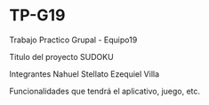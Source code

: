 # TP-G19
Trabajo Practico Grupal - Equipo19


Titulo del proyecto
SUDOKU

Integrantes
Nahuel Stellato
Ezequiel Villa



Funcionalidades que tendrá el aplicativo, juego, etc.
